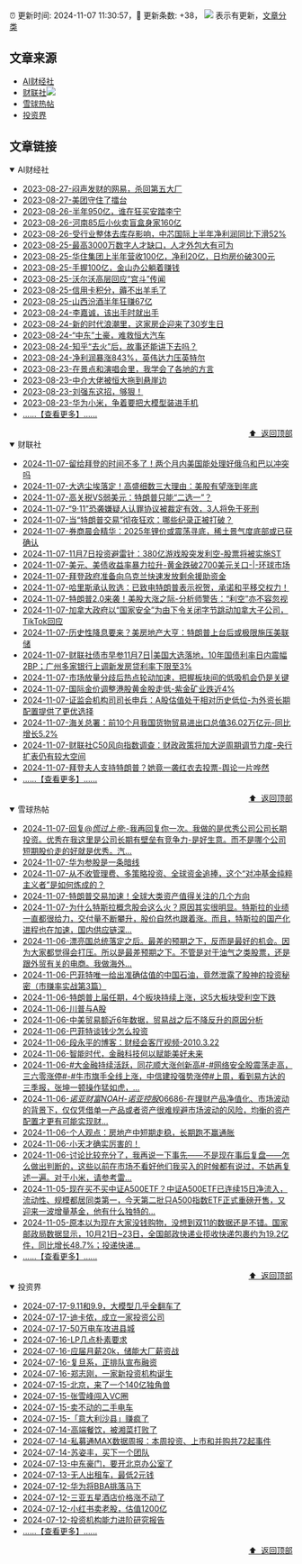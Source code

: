 ##

:alarm_clock: 更新时间: 2024-11-07 11:30:57，:rocket: 更新条数: +38， ![](/assets/dot.png) 表示有更新，[文章分类](/TAGS.md)

## 文章来源

- [AI财经社](#ai财经社)  
- [财联社](#财联社)![](/assets/dot.png)   
- [雪球热帖](#雪球热帖)  
- [投资界](#投资界)  

## 文章链接

<details open>
<summary id="ai财经社">
 AI财经社
</summary>


- [2023-08-27-闷声发财的网易，杀回第五大厂](https://www.aicaijing.com.cn/article/18610)  
- [2023-08-27-美团守住了擂台](https://www.aicaijing.com.cn/article/18611)  
- [2023-08-26-半年950亿，谁在狂买安踏李宁](https://www.aicaijing.com.cn/article/18607)  
- [2023-08-26-河南85后小伙卖盲盒身家160亿](https://www.aicaijing.com.cn/article/18608)  
- [2023-08-26-受行业整体去库存影响，中芯国际上半年净利润同比下滑52%](https://www.aicaijing.com.cn/article/18609)  
- [2023-08-25-最高3000万数字人才缺口，人才外包大有可为](https://www.aicaijing.com.cn/article/18601)  
- [2023-08-25-华住集团上半年营收100亿，净利20亿，日均房价破300元](https://www.aicaijing.com.cn/article/18602)  
- [2023-08-25-手握100亿，金山办公躺着赚钱](https://www.aicaijing.com.cn/article/18603)  
- [2023-08-25-沃尔沃高层回应“宫斗”传闻](https://www.aicaijing.com.cn/article/18604)  
- [2023-08-25-信用卡积分，薅不出羊毛了](https://www.aicaijing.com.cn/article/18605)  
- [2023-08-25-山西汾酒半年狂赚67亿](https://www.aicaijing.com.cn/article/18606)  
- [2023-08-24-李嘉诚，该出手时就出手](https://www.aicaijing.com.cn/article/18596)  
- [2023-08-24-新的时代浪潮里，这家房企迎来了30岁生日](https://www.aicaijing.com.cn/article/18597)  
- [2023-08-24-“中东”土豪，难救恒大汽车](https://www.aicaijing.com.cn/article/18598)  
- [2023-08-24-知乎“去火”后，故事还能讲下去吗？](https://www.aicaijing.com.cn/article/18599)  
- [2023-08-24-净利润暴涨843%，英伟达力压英特尔](https://www.aicaijing.com.cn/article/18600)  
- [2023-08-23-在景点和演唱会里，我学会了各地的方言](https://www.aicaijing.com.cn/article/18591)  
- [2023-08-23-中介大佬被恒大拖到悬崖边](https://www.aicaijing.com.cn/article/18592)  
- [2023-08-23-刘强东这招，够狠！](https://www.aicaijing.com.cn/article/18593)  
- [2023-08-23-华为小米，争着要把大模型装进手机](https://www.aicaijing.com.cn/article/18594)  
- [......【查看更多】......](/details/AI财经社.md)

<div align="right"><a href="#文章来源">⬆ &nbsp;返回顶部</a></div>
</details>

<details open>
<summary id="财联社">
 财联社
</summary>


- [2024-11-07-留给拜登的时间不多了！两个月内美国能处理好俄乌和巴以冲突吗](https://www.cls.cn/detail/1851222)  
- [2024-11-07-大选尘埃落定！高盛细数三大理由：美股有望涨到年底](https://www.cls.cn/detail/1851200)  
- [2024-11-07-高关税VS弱美元：特朗普只能“二选一”？](https://www.cls.cn/detail/1851195)  
- [2024-11-07-“9·11”恐袭嫌疑人认罪协议被裁定有效，3人将免于死刑](https://www.cls.cn/detail/1851201)  
- [2024-11-07-当“特朗普交易”彻夜狂欢：哪些纪录正被打破？](https://www.cls.cn/detail/1851106)  
- [2024-11-07-券商晨会精华：2025年锂价或震荡寻底，稀土景气度底部或已获确认](https://www.cls.cn/detail/1851009)  
- [2024-11-07-11月7日投资避雷针：380亿游戏股突发利空-股票将被实施ST](https://www.cls.cn/detail/1851013)  
- [2024-11-07-美元、美债收益率暴力拉升-黄金跌破2700美元关口-|-环球市场](https://www.cls.cn/detail/1851000)  
- [2024-11-07-拜登政府准备向乌克兰快速发放剩余援助资金](https://www.cls.cn/detail/1850996)  
- [2024-11-07-哈里斯承认败选：已致电特朗普表示祝贺，承诺和平移交权力！](https://www.cls.cn/detail/1851018)  
- [2024-11-07-特朗普2.0来袭！美股大涨之际-分析师警告：“利空”亦不容忽视](https://www.cls.cn/detail/1851030)  
- [2024-11-07-加拿大政府以“国家安全”为由下令关闭字节跳动加拿大子公司，TikTok回应](https://www.cls.cn/detail/1851084)  
- [2024-11-07-历史性降息要来？美房地产大亨：特朗普上台后或极限施压美联储](https://www.cls.cn/detail/1851096)  
- [2024-11-07-财联社债市早参11月7日|美国大选落地，10年国债利率日内震幅2BP；广州多家银行上调新发房贷利率下限至3%](https://www.cls.cn/detail/1851032)  
- [2024-11-07-市场放量分歧后热点轮动加速，把握板块间的低吸机会仍是关键](https://www.cls.cn/detail/1851104)  
- [2024-11-07-国际金价调整港股黄金股走低-紫金矿业跌近4%](https://www.cls.cn/detail/1851184)  
- [2024-11-07-证监会机构司司长申兵：A股估值处于相对历史低位-为外资长期配置提供了更优选择](https://www.cls.cn/detail/1851211)  
- [2024-11-07-海关总署：前10个月我国货物贸易进出口总值36.02万亿元-同比增长5.2%](https://www.cls.cn/detail/1851228)  
- [2024-11-07-财联社C50风向指数调查：财政政策将加大逆周期调节力度-央行扩表仍有较大空间](https://www.cls.cn/detail/1851236)  
- [2024-11-07-拜登夫人支持特朗普？她竟一袭红衣去投票-舆论一片哗然](https://www.cls.cn/detail/1851241)  
- [......【查看更多】......](/details/财联社.md)

<div align="right"><a href="#文章来源">⬆ &nbsp;返回顶部</a></div>
</details>

<details open>
<summary id="雪球热帖">
 雪球热帖
</summary>


- [2024-11-07-回复@_慌过上帝_:-我再回复你一次。我做的是优秀公司公司长期投资。优秀在我这里是公司长期有壁垒有竞争力-是好生意。而不是哪个公司短期股价走的好就是优秀。汽...](https://xueqiu.com/9887656769/311513146)  
- [2024-11-07-华为参股是一条暗线](https://xueqiu.com/1553799558/311527563)  
- [2024-11-07-从不收管理费、多策略投资、全球资金追捧，这个“对冲基金纯粹主义者”是如何炼成的？](https://xueqiu.com/2883119721/311598662)  
- [2024-11-07-特朗普交易加速！全球大类资产值得关注的几个方向](https://xueqiu.com/9193403816/311617771)  
- [2024-11-07-为什么特斯拉概念股会这么火？原因其实很明显。特斯拉的业绩一直都很给力，交付量不断攀升，股价自然也跟着涨。而且，特斯拉的国产化进程也在加速，国内供应链深...](https://xueqiu.com/5773569265/311631618)  
- [2024-11-06-漂亮国总统落定之后。最差的预期之下，反而是最好的机会。因为大家都觉得会打压。所以是最差预期之下。不管是对于油气之类股票，还是跟外贸有关的电商。我做海外...](https://xueqiu.com/9887656769/311487383)  
- [2024-11-06-巴菲特唯一给出准确估值的中国石油，竟然泄露了股神的投资秘密（市赚率实战第3篇）](https://xueqiu.com/9363345092/311470518)  
- [2024-11-06-特朗普上届任期，4个板块持续上涨，这5大板块受利空下跌](https://xueqiu.com/3721066380/311449008)  
- [2024-11-06-川普与A股](https://xueqiu.com/6876843497/311467061)  
- [2024-11-06-中美贸易额近6年数据，贸易战之后不降反升的原因分析](https://xueqiu.com/7659667127/311378316)  
- [2024-11-06-巴菲特谈钱少怎么投资](https://xueqiu.com/8959246745/311375365)  
- [2024-11-06-段永平的博客：财经会客厅视频-2010.3.22](https://xueqiu.com/1720046137/311322116)  
- [2024-11-06-智能时代，金融科技何以赋能美好未来](https://xueqiu.com/6025649448/311397829)  
- [2024-11-06-#大金融持续活跃，同花顺大涨创新高#-#网络安全股震荡走高，三六零涨停#-#牛市旗手全线上涨，中信建投强势涨停#上周，看到易方达的三季报，张坤一顿操作猛如虎，...](https://xueqiu.com/9778872607/311374528)  
- [2024-11-06-$诺亚财富NOAH$-$诺亚控股06686$-在理财产品净值化、市场波动的背景下，仅仅凭借单一产品或者资产很难规避市场波动的风险，均衡的资产配置才更有可能实现财...](https://xueqiu.com/1313223532/311371477)  
- [2024-11-06-个人观点：房地产中短期走稳，长期跑不赢通胀](https://xueqiu.com/8790885129/311313413)  
- [2024-11-06-小天才确实厉害的！](https://xueqiu.com/1247347556/311312212)  
- [2024-11-06-讨论比较充分了，我再说一下事先——不是现在事后复盘——怎么做出判断的，这些以前在市场不看好他们我买入的时候都有说过，不妨再复述一遍。对于小米，请参考雷...](https://xueqiu.com/6623660105/311425485)  
- [2024-11-05-现在买不买中证A500ETF？中证A500ETF已连续15日净流入，流动性、规模都居同类第一，今天第二批只A500指数ETF正式重磅开售，又迎来一波增量基金，他有什么独特的...](https://xueqiu.com/5939653998/311214884)  
- [2024-11-05-原本以为现在大家没钱购物，没想到双11的数据还是不错。国家邮政局数据显示，10月21日~23日，全国邮政快递业揽收快递包裹约为19.2亿件，同比增长48.7%；投递快递...](https://xueqiu.com/9333565636/311214660)  
- [......【查看更多】......](/details/雪球热帖.md)

<div align="right"><a href="#文章来源">⬆ &nbsp;返回顶部</a></div>
</details>

<details open>
<summary id="投资界">
 投资界
</summary>


- [2024-07-17-9.11和9.9，大模型几乎全翻车了](https://posts.careerengine.us/p/6697778c44726b29bffa3a09)  
- [2024-07-17-迪卡侬，成立一家投资公司](https://posts.careerengine.us/p/6697778c44726b29bffa3a01)  
- [2024-07-17-50万电车攻进县城](https://posts.careerengine.us/p/6697779c831e1d29eea44253)  
- [2024-07-16-LP几点朴素要求](https://posts.careerengine.us/p/669636a8720ed522248054dc)  
- [2024-07-16-应届月薪20k，储能大厂薪资战](https://posts.careerengine.us/p/669636a8720ed522248054d4)  
- [2024-07-16-复旦系，正排队宣布融资](https://posts.careerengine.us/p/66963699cb38e136a496986c)  
- [2024-07-16-郑志刚，一家新投资机构诞生](https://posts.careerengine.us/p/66963699cb38e136a4969874)  
- [2024-07-15-北京，来了一个140亿独角兽](https://posts.careerengine.us/p/6694db59a0c3ac562b61f9af)  
- [2024-07-15-张雪峰闯入VC圈](https://posts.careerengine.us/p/6694db59a0c3ac562b61f9b7)  
- [2024-07-15-卖不动的二手电车](https://posts.careerengine.us/p/6694db6836b2f1565d9b541a)  
- [2024-07-15-「意大利沙县」赚疯了](https://posts.careerengine.us/p/6694db6836b2f1565d9b5422)  
- [2024-07-14-高端餐饮，被湘菜打败了](https://posts.careerengine.us/p/6693862333c6e710d0bf9dc4)  
- [2024-07-14-私募通MAX数据周报：本周投资、上市和并购共72起事件](https://posts.careerengine.us/p/6693862333c6e710d0bf9dcc)  
- [2024-07-14-苏姿丰，买下一个团队](https://posts.careerengine.us/p/6693861481427510b2b9c123)  
- [2024-07-13-中东豪门，要开北京办公室了](https://posts.careerengine.us/p/66922794a876f80d113b51fe)  
- [2024-07-13-无人出租车，最低2元钱](https://posts.careerengine.us/p/669227b82202ae0dfac5d713)  
- [2024-07-12-华为将BBA挑落马下](https://posts.careerengine.us/p/6690a6c68082df14ead7eaac)  
- [2024-07-12-三亚五星酒店价格涨不动了](https://posts.careerengine.us/p/6690a6c68082df14ead7eaa4)  
- [2024-07-12-小红书卖老股，估值1200亿](https://posts.careerengine.us/p/6690a6b756b00014bcc00e8f)  
- [2024-07-12-投资机构能力进阶研究报告](https://posts.careerengine.us/p/6690a6b756b00014bcc00e87)  
- [......【查看更多】......](/details/投资界.md)

<div align="right"><a href="#文章来源">⬆ &nbsp;返回顶部</a></div>
</details>

